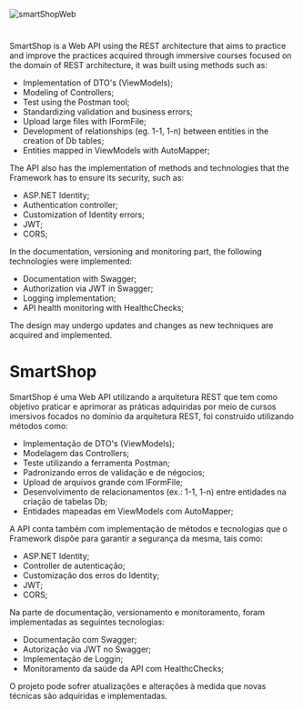 ![smartShopWeb](https://user-images.githubusercontent.com/96137264/173957194-775cb879-fa0a-48ee-a769-27e0452ed8ac.jpeg)

#

SmartShop is a Web API using the REST architecture that aims to practice and improve the practices acquired through immersive courses focused on the domain of REST architecture, it was built using methods such as:

- Implementation of DTO's (ViewModels);
- Modeling of Controllers;
- Test using the Postman tool;
- Standardizing validation and business errors;
- Upload large files with IFormFile;
- Development of relationships (eg. 1-1, 1-n) between entities in the creation of Db tables;
- Entities mapped in ViewModels with AutoMapper;

The API also has the implementation of methods and technologies that the Framework has to ensure its security, such as:

- ASP.NET Identity;
- Authentication controller;
- Customization of Identity errors;
- JWT;
- CORS;

In the documentation, versioning and monitoring part, the following technologies were implemented:

- Documentation with Swagger;
- Authorization via JWT in Swagger;
- Logging implementation;
- API health monitoring with HealthcChecks;

The design may undergo updates and changes as new techniques are acquired and implemented.

#

# SmartShop

SmartShop é uma Web API utilizando a arquitetura REST que tem como objetivo praticar e aprimorar as práticas adquiridas por meio de cursos imersivos focados no domínio da arquitetura REST, foi construído utilizando métodos como:

- Implementação de DTO's (ViewModels);
- Modelagem das Controllers;
- Teste utilizando a ferramenta Postman;
- Padronizando erros de validação e de négocios;
- Upload de arquivos grande com IFormFile;
- Desenvolvimento de relacionamentos (ex.: 1-1, 1-n) entre entidades na criação de tabelas Db;
- Entidades mapeadas em ViewModels com AutoMapper;

A API conta também com implementação de métodos e tecnologias que o Framework dispõe para garantir a segurança da mesma, tais como:

- ASP.NET Identity;
- Controller de autenticação;
- Customização dos erros do Identity;
- JWT;
- CORS;

Na parte de documentação, versionamento e monitoramento, foram implementadas as seguintes tecnologias:

- Documentação com Swagger;
- Autorização via JWT no Swagger;
- Implementação de Loggin;
- Monitoramento da saúde da API com HealthcChecks;

O projeto pode sofrer atualizações e alterações à medida que novas técnicas são adquiridas e implementadas.
